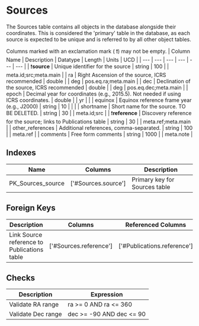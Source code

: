 # Sources
The Sources table contains all objects in the database alongside their coordinates. This is considered the 'primary' table in the database, as each source is expected to be unique and is referred to by all other object tables. 


Columns marked with an exclamation mark ( :exclamation:) may not be empty.
| Column Name | Description | Datatype | Length | Units  | UCD |
| --- | --- | --- | --- | --- | --- |
| :exclamation:**source** | Unique identifier for the source | string | 100 |  | meta.id;src;meta.main  |
| ra | Right Ascension of the source, ICRS recommended | double |  | deg | pos.eq.ra;meta.main  |
| dec | Declination of the source, ICRS recommended | double |  | deg | pos.eq.dec;meta.main  |
| epoch | Decimal year for coordinates (e.g., 2015.5). Not needed if using ICRS coordinates. | double |  | yr |   |
| equinox | Equinox reference frame year (e.g., J2000) | string | 10 |  |   |
| shortname | Short name for the source. TO BE DELETED. | string | 30 |  | meta.id;src  |
| :exclamation:**reference** | Discovery reference for the source; links to Publications table | string | 30 |  | meta.ref;meta.main  |
| other_references | Additional references, comma-separated. | string | 100 |  | meta.ref  |
| comments | Free form comments | string | 1000 |  | meta.note  |

## Indexes
| Name | Columns | Description |
| --- | --- | --- |
| PK_Sources_source | ['#Sources.source'] | Primary key for Sources table |

## Foreign Keys
| Description | Columns | Referenced Columns |
| --- | --- | --- |
| Link Source reference to Publications table | ['#Sources.reference'] | ['#Publications.reference'] |
## Checks
| Description | Expression |
| --- | --- |
| Validate RA range | ra >= 0 AND ra <= 360 |
| Validate Dec range | dec >= -90 AND dec <= 90 |
